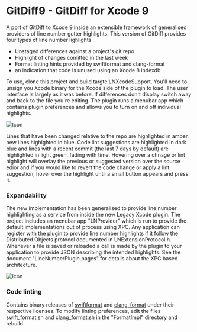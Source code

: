 
# GitDiff9  - GitDiff for Xcode 9

A port of GitDiff to Xcode 9 inside an extensible framework of generalised providers of line number gutter highlights. This version of GitDiff provides four types of line number lighlights

* Unstaged differences against a project's git repo
* Highlight of changes comitted in the last week
* Format linting hints provided by swiftformat and clang-format
* an indication that code is unused using an Xcode 8 indexdb

To use, clone this project and build targte LNXcodeSupport. You'll need to unsign you Xcode binary for the Xcode side of the plugin to load. The user interface is largely as it was before. If differences don't display switch away and back to the file you're editing. The plugin runs a menubar app which contains plugin preferences and allows you to turn on and off individual highlights.

![Icon](http://johnholdsworth.com/gitdiff9.png)

Lines that have been changed relative to the repo are highlighted in amber, new lines highighted in blue. Code lint suggestions are highlighted in dark blue and lines with a recent commit (the last 7 days by default) are highlighted in light green, fading with time. Hovering over a chnage or lint highlight will overlay the previous or suggested version over the source edior and if you would like to revert the code change or apply a lint suggestion, hover over the highlight until a small button appears and press it.

### Expandability

The new implementation has been generalised to provide line number highlighting as a service from inside the new Legacy Xcode plugin. The project includes an menubar app "LNProvider" which is run to provide the default implementations out of process using XPC. Any application can register with the plugin to provide line number highlights if it follow the Distributed Objects protocol documented in LNExtensionProtocol.h. Whenever a file is saved or reloaded a call is made by the plugin to your application to provide JSON describing the intended highlights. See the document "LineNumberPlugin.pages" for details about the XPC based architecture.

![Icon](http://johnholdsworth.com/lnprovider9b.png)

### Code linting

Contains binary releases of [swiftformat](https://github.com/nicklockwood/SwiftFormat) and [clang-format](https://clang.llvm.org/docs/ClangFormatStyleOptions.html) under their respective licenses. To modify linting preferences, edit the files swift_format.sh and clang_format.sh in the "FormatImpl" directory and rebuild.
